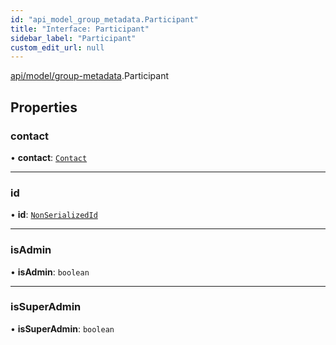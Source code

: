 ```yaml
---
id: "api_model_group_metadata.Participant"
title: "Interface: Participant"
sidebar_label: "Participant"
custom_edit_url: null
---
```


[api/model/group-metadata](/api/modules/api_model_group_metadata.md).Participant

## Properties

### contact

• **contact**: [`Contact`](/api/interfaces/api_model_contact.Contact.md)

___

### id

• **id**: [`NonSerializedId`](/api/types/api_model_aliases.NonSerializedId.md)

___

### isAdmin

• **isAdmin**: `boolean`

___

### isSuperAdmin

• **isSuperAdmin**: `boolean`
